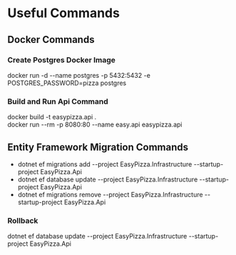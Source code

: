 ﻿# Useful Commands

## Docker Commands
### Create Postgres Docker Image

docker run -d --name postgres -p 5432:5432 -e POSTGRES_PASSWORD=pizza postgres

### Build and Run Api Command
docker build -t easypizza.api .  
docker run --rm -p 8080:80 --name easy.api easypizza.api

## Entity Framework Migration Commands

* dotnet ef migrations add <migration-name> --project EasyPizza.Infrastructure --startup-project EasyPizza.Api
* dotnet ef database update --project EasyPizza.Infrastructure --startup-project EasyPizza.Api
* dotnet ef migrations remove --project EasyPizza.Infrastructure --startup-project EasyPizza.Api

### Rollback
dotnet ef database update <previous-migration-name> --project EasyPizza.Infrastructure --startup-project EasyPizza.Api

